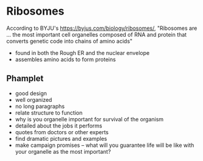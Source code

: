 # Ribosomes
According to BYJU's https://byjus.com/biology/ribosomes/, "Ribosomes are ... the most important cell organelles composed of RNA and protein that converts genetic code into chains of amino acids"

- found in both the Rough ER and the nuclear envelope
- assembles amino acids to form proteins

## Phamplet
- good design
- well organized
- no long paragraphs
- relate structure to function
- why is you organelle important for survival of the organism
- detailed about the jobs it performs
- quotes from doctors or other experts
- find dramatic pictures and examples
- make campaign promises – what will you guarantee life will be like with your organelle as the most important?
